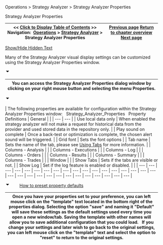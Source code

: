 ﻿


Operations \> Strategy Analyzer \> Strategy Analyzer Properties






















Strategy Analyzer Properties







| \<\< [Click to Display Table of Contents](strategyanalyzer_properties.md) \>\> **Navigation:**     [Operations](operations.md) \> [Strategy Analyzer](strategy_analyzer.md) \> Strategy Analyzer Properties | [Previous page](saving_strategy_parameter_temp.md) [Return to chapter overview](strategy_analyzer.md) [Next page](strategyanalyzer_properties_2.md) |
| --- | --- |




[Show/Hide Hidden Text](javascript:HMToggleExpandAll(!HMAnyToggleOpen()) "Click to open/close expanding sections")









Many of the Strategy Analyzer visual display settings can be customized using the Strategy Analyzer Properties window.


![tog_minus](tog_minus.gif)




| You can access the Strategy Analyzer Properties dialog window by clicking on your right mouse button and selecting the menu Properties. |
| --- |



![tog_minus](tog_minus.gif)




| The following properties are available for configuration within the Strategy Analyzer Properties window:   Strategy_Analyzer_Properties   Property Definitions   | General |  | | --- | --- | | Use local data only | When enabled the strategy analyzer will not make a request for historical data from the provider and used stored data in the repository only. | | Play sound on complete | Once a back\-test or optimization is complete, the chosen alert sound will be triggered. | | Grid font | Sets the font options | | Tab name | Sets the name of the tab, please see [Using Tabs](using_tabs.md) for more information. | | Columns \- Analysis |  | | Columns \- Executions |  | | Columns \- Log |  | | Columns \- Orders |  | | Columns \- Results |  | | Columns \- Summary |  | | Columns \- Trades |  | | Window |  | | Show Tabs | Sets if the tabs are visible or not. | | Show Log | Set if the log feature is enabled or disabled. | |
| --- | --- | --- | --- | --- | --- | --- | --- | --- | --- | --- | --- | --- | --- | --- | --- | --- | --- | --- | --- | --- | --- | --- | --- | --- | --- | --- | --- | --- | --- | --- |



![tog_minus](tog_minus.gif)        [How to preset property defaults](javascript:HMToggle('toggle','HowToPresetPropertyDefaults','HowToPresetPropertyDefaults_ICON'))




| Once you have your properties set to your preference, you can left mouse click on the "template" text located in the bottom right of the properties dialog. Selecting the option "save" and naming it "Default" will save these settings as the default settings used every time you open a new window/tab. Saving the template with other names will allow you to save additional configuration that you could load.   If you change your settings and later wish to go back to the original settings, you can left mouse click on the "template" text and select the option to "reset" to return to the original settings. |
| --- |










